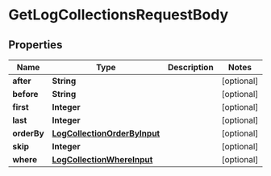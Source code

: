 

# GetLogCollectionsRequestBody


## Properties

Name | Type | Description | Notes
------------ | ------------- | ------------- | -------------
**after** | **String** |  |  [optional]
**before** | **String** |  |  [optional]
**first** | **Integer** |  |  [optional]
**last** | **Integer** |  |  [optional]
**orderBy** | [**LogCollectionOrderByInput**](LogCollectionOrderByInput.md) |  |  [optional]
**skip** | **Integer** |  |  [optional]
**where** | [**LogCollectionWhereInput**](LogCollectionWhereInput.md) |  |  [optional]



